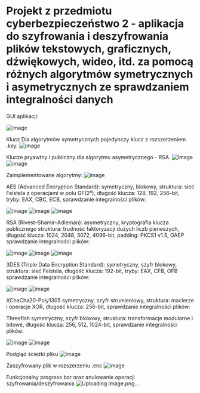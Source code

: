 # Projekt z przedmiotu cyberbezpieczeństwo 2 - aplikacja do szyfrowania i deszyfrowania plików tekstowych, graficznych, dźwiękowych, wideo, itd. za pomocą różnych algorytmów symetrycznych i asymetrycznych ze sprawdzaniem integralności danych

GUI aplikacji:

![image](https://github.com/user-attachments/assets/a0e696d4-9646-447c-8c6c-06f4e906de3b)

Klucz
Dla algorytmów symetrycznych pojedynczy klucz z rozszerzeniem .key.
![image](https://github.com/user-attachments/assets/19bb7fa7-9a64-4313-a5de-3aac51feb9a2)

Klucze pryawtny i publiczny dla algorytmu asymetrycznego - RSA.
![image](https://github.com/user-attachments/assets/2878717b-fce9-4e8a-b876-1a8c93462dd7)
![image](https://github.com/user-attachments/assets/63195745-329a-424c-8157-f2039de5b813)

Zaimplementowane algorytmy:
![image](https://github.com/user-attachments/assets/5b04e1a5-d0ae-4c62-89e0-d8f56da48dd3)

AES (Advanced Encryption Standard):
symetryczny,
blokowy,
struktura: sieć Feistela z operacjami w polu GF(2⁸),
długość klucza: 128, 192, 256-bit,
tryby: EAX, CBC, ECB,
sprawdzanie integralności plików:


![image](https://github.com/user-attachments/assets/e886e708-3506-4e16-b7c6-256dd724c763)
![image](https://github.com/user-attachments/assets/423ba5e0-4a6b-47a5-8b63-ab8d7e97babc)
![image](https://github.com/user-attachments/assets/4885a943-6e9c-4c38-ae9b-03635532fa0d)

RSA (Rivest–Shamir–Adleman):
asymetryczny,
kryptografia klucza publicznego
struktura: trudność faktoryzacji dużych liczb pierwszych,
długość klucza: 1024, 2048, 3072, 4096-bit,
padding: PKCS1 v1.5, OAEP
sprawdzanie integralności plików:

![image](https://github.com/user-attachments/assets/c325fa2c-37d9-45f7-91a4-b41c30c13a28)
![image](https://github.com/user-attachments/assets/b206d97e-384d-4a46-acb8-515e39b01c3f)
![image](https://github.com/user-attachments/assets/5aa8efe8-f5fb-4827-8112-101f36380190)

3DES (Triple Data Encryption Standard):
symetryczny,
szyfr blokowy,
struktura: sieć Feistela,
długość klucza: 192-bit,
tryby: EAX, CFB, OFB
sprawdzanie integralności plików:

![image](https://github.com/user-attachments/assets/af48a252-52f1-4f31-8e93-870b5ebc7d9d)
![image](https://github.com/user-attachments/assets/c12f4715-42ce-4d88-997d-63e62cc89393)

XChaCha20-Poly1305
symetryczny,
szyfr strumieniowy,
struktura: macierze i operacje XOR,
długość klucza: 256-bit,
sprawdzanie integralności plików: 

Threefish
symetryczny,
szyfr blokowy,
struktura: transformacje modularne i bitowe,
długość klucza: 256, 512, 1024-bit,
sprawdzanie integralności plików: 

![image](https://github.com/user-attachments/assets/3e42f900-9449-45fa-89d4-31f072dbaef5)
![image](https://github.com/user-attachments/assets/95ab525a-91a2-4b25-99df-c0881e2089e1)

Podgląd ścieżki pliku
![image](https://github.com/user-attachments/assets/2d44b4db-6f1f-409f-b72d-72eb4d6e5d41)

Zaszyfrowany plik w rozszerzeniu .enc
![image](https://github.com/user-attachments/assets/016528f5-c610-40fa-bb58-e320fa2cbead)


Funkcjonalny progress bar oraz anulowanie operacji szyfrowania/deszyfrowania
![Uploading image.png…]()


